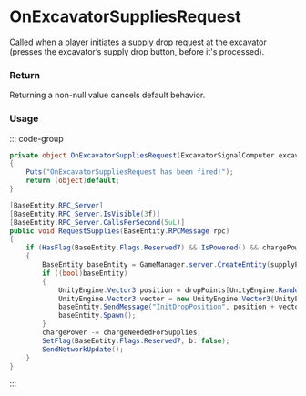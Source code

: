 # OnExcavatorSuppliesRequest
<Badge type="info" text="Electronic"/>[<Badge type="danger" text="Carbon Compatible"/>](https://github.com/CarbonCommunity/Carbon)[<Badge type="warning" text="Oxide Compatible"/>](https://github.com/OxideMod/Oxide.Rust)
Called when a player initiates a supply drop request at the excavator (presses the excavator’s supply drop button, before it's processed).

### Return
Returning a non-null value cancels default behavior.

### Usage
::: code-group
```csharp [Example]
private object OnExcavatorSuppliesRequest(ExcavatorSignalComputer excavatorSignalComputer, BasePlayer player)
{
	Puts("OnExcavatorSuppliesRequest has been fired!");
	return (object)default;
}
```
```csharp [Source — Assembly-CSharp @ ExcavatorSignalComputer]
[BaseEntity.RPC_Server]
[BaseEntity.RPC_Server.IsVisible(3f)]
[BaseEntity.RPC_Server.CallsPerSecond(5uL)]
public void RequestSupplies(BaseEntity.RPCMessage rpc)
{
	if (HasFlag(BaseEntity.Flags.Reserved7) && IsPowered() && chargePower >= chargeNeededForSupplies)
	{
		BaseEntity baseEntity = GameManager.server.CreateEntity(supplyPlanePrefab.resourcePath);
		if ((bool)baseEntity)
		{
			UnityEngine.Vector3 position = dropPoints[UnityEngine.Random.Range(0, dropPoints.Length)].position;
			UnityEngine.Vector3 vector = new UnityEngine.Vector3(UnityEngine.Random.Range(-3f, 3f), 0f, UnityEngine.Random.Range(-3f, 3f));
			baseEntity.SendMessage("InitDropPosition", position + vector, UnityEngine.SendMessageOptions.DontRequireReceiver);
			baseEntity.Spawn();
		}
		chargePower -= chargeNeededForSupplies;
		SetFlag(BaseEntity.Flags.Reserved7, b: false);
		SendNetworkUpdate();
	}
}

```
:::
